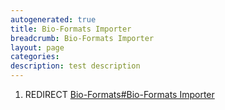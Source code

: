 ```yaml
---
autogenerated: true
title: Bio-Formats Importer
breadcrumb: Bio-Formats Importer
layout: page
categories: 
description: test description
---
```


1.  REDIRECT [Bio-Formats\#Bio-Formats Importer](Bio-Formats#Bio-Formats_Importer )

